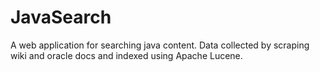 # JavaSearch
A web application for searching java content. Data collected by scraping wiki and oracle docs and indexed using Apache Lucene.
